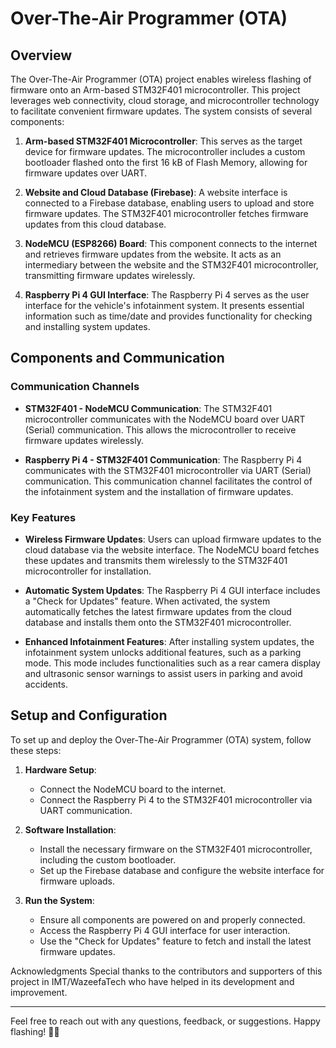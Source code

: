 # Over-The-Air Programmer (OTA)

## Overview

The Over-The-Air Programmer (OTA) project enables wireless flashing of firmware onto an Arm-based STM32F401 microcontroller. This project leverages web connectivity, cloud storage, and microcontroller technology to facilitate convenient firmware updates. The system consists of several components:

1. **Arm-based STM32F401 Microcontroller**: This serves as the target device for firmware updates. The microcontroller includes a custom bootloader flashed onto the first 16 kB of Flash Memory, allowing for firmware updates over UART.

2. **Website and Cloud Database (Firebase)**: A website interface is connected to a Firebase database, enabling users to upload and store firmware updates. The STM32F401 microcontroller fetches firmware updates from this cloud database.

3. **NodeMCU (ESP8266) Board**: This component connects to the internet and retrieves firmware updates from the website. It acts as an intermediary between the website and the STM32F401 microcontroller, transmitting firmware updates wirelessly.

4. **Raspberry Pi 4 GUI Interface**: The Raspberry Pi 4 serves as the user interface for the vehicle's infotainment system. It presents essential information such as time/date and provides functionality for checking and installing system updates.

## Components and Communication

### Communication Channels

- **STM32F401  - NodeMCU Communication**: The STM32F401 microcontroller communicates with the NodeMCU board over UART (Serial) communication. This allows the microcontroller to receive firmware updates wirelessly.

- **Raspberry Pi 4 - STM32F401 Communication**: The Raspberry Pi 4 communicates with the STM32F401  microcontroller via UART (Serial) communication. This communication channel facilitates the control of the infotainment system and the installation of firmware updates.

### Key Features

- **Wireless Firmware Updates**: Users can upload firmware updates to the cloud database via the website interface. The NodeMCU board fetches these updates and transmits them wirelessly to the STM32F401 microcontroller for installation.

- **Automatic System Updates**: The Raspberry Pi 4 GUI interface includes a "Check for Updates" feature. When activated, the system automatically fetches the latest firmware updates from the cloud database and installs them onto the STM32F401 microcontroller.

- **Enhanced Infotainment Features**: After installing system updates, the infotainment system unlocks additional features, such as a parking mode. This mode includes functionalities such as a rear camera display and ultrasonic sensor warnings to assist users in parking and avoid accidents.

## Setup and Configuration

To set up and deploy the Over-The-Air Programmer (OTA) system, follow these steps:

1. **Hardware Setup**:
   - Connect the NodeMCU board to the internet.
   - Connect the Raspberry Pi 4 to the STM32F401 microcontroller via UART communication.

2. **Software Installation**:
   - Install the necessary firmware on the STM32F401 microcontroller, including the custom bootloader.
   - Set up the Firebase database and configure the website interface for firmware uploads.

3. **Run the System**:
   - Ensure all components are powered on and properly connected.
   - Access the Raspberry Pi 4 GUI interface for user interaction.
   - Use the "Check for Updates" feature to fetch and install the latest firmware updates.

Acknowledgments
Special thanks to the contributors and supporters of this project in IMT/WazeefaTech who have helped in its development and improvement.
_______________________________________________________________________________________________

Feel free to reach out with any questions, feedback, or suggestions. Happy flashing! 🚀🔧

